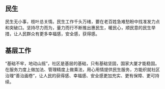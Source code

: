 ## 民生
民生无小事，枝叶总关情。民生工作千头万绪，要在老百姓急难愁盼中找准发力点和突破口。坚持尽力而为，量力而行不断推出惠民生，暖民心，顺民意的民生举措，让人民群众有更多幸福感，安全感，获得感。

## 基层工作
“基础不牢，地动山摇”，社区是基层的基础，只有基础坚固，国家大厦才能稳固。在服务力度上做加法、管理精度上做乘法，用心用情提供民生服务，方能织就社区治理“善治画卷”，让人民的获得感、幸福感、安全感更加充实、更有保障、更可持续。